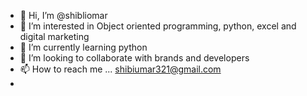 - 👋 Hi, I’m @shibliomar
- 👀 I’m interested in Object oriented programming, python, excel and digital marketing
- 🌱 I’m currently learning python
- 💞️ I’m looking to collaborate with brands and developers
- 📫 How to reach me ... shibiumar321@gmail.com
-

<!---
shibliomar321/shibliomar321 is a ✨ special ✨ repository because its `README.md` (this file) appears on your GitHub profile.
You can click the Preview link to take a look at your changes.
--->
